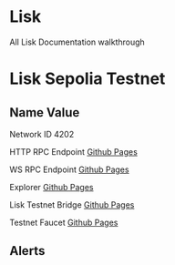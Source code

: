 # Lisk
All Lisk Documentation walkthrough


# Lisk Sepolia Testnet

## Name                                             Value

Network ID                                           4202


HTTP RPC Endpoint                                    [Github Pages](https://rpc.sepolia-api.lisk.com/)


WS RPC Endpoint                                       [Github Pages](wss://ws.sepolia-api.lisk.com/)

Explorer                                              [Github Pages](https://sepolia-blockscout.lisk.com/)

Lisk Testnet Bridge                                   [Github Pages](https://sepolia-bridge.lisk.com/)

Testnet Faucet                                        [Github Pages](https://app.optimism.io/faucet)



## Alerts


